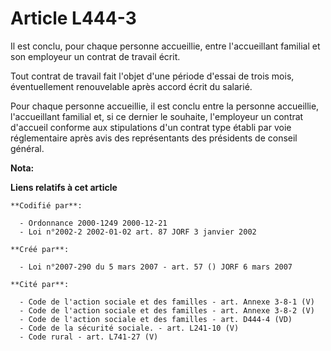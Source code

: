# Article L444-3

Il est conclu, pour chaque personne accueillie, entre l'accueillant familial et son employeur un contrat de travail écrit.

Tout contrat de travail fait l'objet d'une période d'essai de trois mois, éventuellement renouvelable après accord écrit du
salarié.

Pour chaque personne accueillie, il est conclu entre la personne accueillie, l'accueillant familial et, si ce dernier le
souhaite, l'employeur un contrat d'accueil conforme aux stipulations d'un contrat type établi par voie réglementaire après
avis des représentants des présidents de conseil général.

**Nota:**



**Liens relatifs à cet article**

	**Codifié par**:

	  - Ordonnance 2000-1249 2000-12-21
	  - Loi n°2002-2 2002-01-02 art. 87 JORF 3 janvier 2002

	**Créé par**:

	  - Loi n°2007-290 du 5 mars 2007 - art. 57 () JORF 6 mars 2007

	**Cité par**:

	  - Code de l'action sociale et des familles - art. Annexe 3-8-1 (V)
	  - Code de l'action sociale et des familles - art. Annexe 3-8-2 (V)
	  - Code de l'action sociale et des familles - art. D444-4 (VD)
	  - Code de la sécurité sociale. - art. L241-10 (V)
	  - Code rural - art. L741-27 (V)
